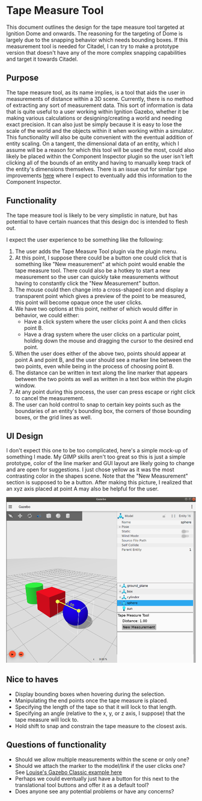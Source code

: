 # Tape Measure Tool

This document outlines the design for the tape measure tool targeted at
Ignition Dome and onwards.  The reasoning for the targeting of Dome is largely
due to the snapping behavior which needs bounding boxes.  If this measurement
tool is needed for Citadel, I can try to make a prototype version that doesn't
have any of the more complex snapping capabilities and target it towards
Citadel.

## Purpose

The tape measure tool, as its name implies, is a tool that aids the user in
measurements of distance within a 3D scene. Currently, there is no method
of extracting any sort of measurement data.  This sort of information is data
that is quite useful to a user working within Ignition Gazebo, whether it be
making various calculations or designing/creating a world and needing exact
precision.  It can also just be simply because it is easy to lose the scale of
the world and the objects within it when working within a simulator. This
functionality will also be quite convenient with the eventual addition of
entity scaling.  On a tangent, the dimensional data of an entity, which I
assume will be a reason for which this tool will be used the most, could also
likely be placed within the Component Inspector plugin so the user isn't left
clicking all of the bounds of an entity and having to manually keep track of
the entity's dimensions themselves.  There is an issue out for similar type
improvements [here](https://github.com/ignitionrobotics/ign-gazebo/issues/158)
where I expect to eventually add this information to the Component Inspector.

## Functionality

The tape measure tool is likely to be very simplistic in nature, but has
potential to have certain nuances that this design doc is intended to flesh
out.

I expect the user experience to be something like the following:
 1. The user adds the Tape Measure Tool plugin via the plugin menu.
 2. At this point, I suppose there could be a button one could click
    that is something like "New measurement" at which point would enable
    the tape measure tool.  There could also be a hotkey to start a new
    measurement so the user can quickly take measurements without having
    to constantly click the "New Measurement" button.
 3. The mouse could then change into a cross-shaped icon and display a
    transparent point which gives a preview of the point to be measured,
    this point will become opaque once the user clicks.
 4. We have two options at this point, neither of which would differ
    in behavior, we could either:
    * Have a click system where the user clicks point A and then clicks
      point B.
    * Have a drag system where the user clicks on a particular point, holding
      down the mouse and dragging the cursor to the desired end point.
 5. When the user does either of the above two, points should appear at point
    A and point B, and the user should see a marker line between the two
    points, even while being in the process of choosing point B.
 6. The distance can be written in text along the line marker that appears
    between the two points as well as written in a text box within the plugin
    window.
 7. At any point during this process, the user can press escape or right click
    to cancel the measurement.
 8. The user can hold control to snap to certain key points such as the
    boundaries of an entity's bounding box, the corners of those bounding
    boxes, or the grid lines as well.

## UI Design

I don't expect this one to be too complicated, here's a simple mock-up of
something I made.  My GIMP skills aren't too great so this is just a simple
prototype, color of the line marker and GUI layout are likely going to change
and are open for suggestions.  I just chose yellow as it was the most
contrasting color in the shapes scene.  Note that the "New Measurement"
section is supposed to be a button.  After making this picture, I realized
that an xyz axis placed at point A may also be helpful for the user.

![Tape measure UI](images/tape_ui.png)

## Nice to haves

 * Display bounding boxes when hovering during the selection.
 * Manipulating the end points once the tape measure is placed.
 * Specifying the length of the tape so that it will lock to that length.
 * Specifying an angle (relative to the x, y, or z axis, I suppose) that the
   tape measure will lock to.
 * Hold shift to snap and constrain the tape measure to the closest axis.

## Questions of functionality

 * Should we allow multiple measurements within the scene or only one?
 * Should we attach the marker to the model/link if the user clicks one?
   See [Louise's Gazebo Classic example here](https://www.youtube.com/watch?v=XjszkNSthok&feature=youtu.be)
 * Perhaps we could eventually just have a button for this next to the
   translational tool buttons and offer it as a default tool?
 * Does anyone see any potential problems or have any concerns?
